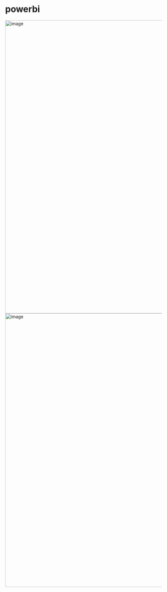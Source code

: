 # powerbi
<img width="1639" height="940" alt="image" src="https://github.com/user-attachments/assets/0a8fee34-a2a3-4642-9240-58470e88ef03" />
<img width="1503" height="878" alt="image" src="https://github.com/user-attachments/assets/cf9eb1b5-b551-4e26-a5e7-ec8025654c25" />

